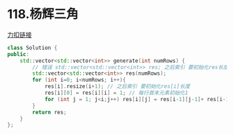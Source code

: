# 118.杨辉三角

[力扣链接](https://leetcode.cn/problems/pascals-triangle/description/?envType=study-plan-v2&envId=top-100-liked)

```cpp
class Solution {
public:
    std::vector<std::vector<int>> generate(int numRows) {
        // 错误 std::vector<std::vector<int>> res; 之后索引 要初始化res长度
        std::vector<std::vector<int>> res(numRows);
        for (int i=0; i<numRows; i++){
            res[i].resize(i+1); // 之后索引 要初始化res[i]长度
            res[i][0] = res[i][i] = 1; // 每行首末元素初始化1
            for (int j = 1; j<i;j++) res[i][j] = res[i-1][j-1]+ res[i-1][j];
        }
        return res;
    }
};
```